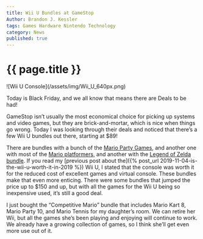 ```yaml
---
title: Wii U Bundles at GameStop
Author: Brandon J. Kessler
tags: Games Hardware Nintendo Technology
category: News
published: true
---
```


<h1>{{ page.title }}</h1>
![Wii U Console](/assets/img/Wii_U_640px.png)

Today is Black Friday, and we all know that means there are Deals to be had!

GameStop isn’t usually the most economical choice for picking up systems and video games, but they are brick-and-mortar, which is nice when things go wrong. Today I was looking through their deals and noticed that there’s a few Wii U bundles out there, starting at $89!

<!--more-->
There are bundles with a bunch of the [Mario Party Games](https://www.gamestop.com/video-games/more-platforms/wii-u/consoles/products/wii-u-competitive-mario-blast-from-the-past-system-bundle/B123658G.html), and another one with most of the [Mario platformers](https://www.gamestop.com/video-games/more-platforms/wii-u/consoles/products/wii-u-super-mario-collection-blast-from-the-past-system-bundle/B123658F.html), and another with the [Legend of Zelda bundle](https://www.gamestop.com/video-games/more-platforms/wii-u/consoles/products/wii-u-zelda-collection-blast-from-the-past-system-bundle/B123658H.html). If you read my [previous post about the]({% post_url 2019-11-04-is-the-wii-u-worth-it-in-2019 %}) Wii U, I stated that the console was worth it for the reduced cost of excellent games and virtual console. These bundles make that even more enticing. There were some bundles that jumped the price up to $150 and up, but with all the games for the Wii U being so inexpensive used, it’s still a good deal.

I just bought the “Competitive Mario” bundle that includes Mario Kart 8, Mario Party 10, and Mario Tennis for my daughter’s room. We can retire her Wii, but all the games she’s been playing and enjoying will continue to work. We already have a growing collection of games, so I think she’ll get even more use out of it.